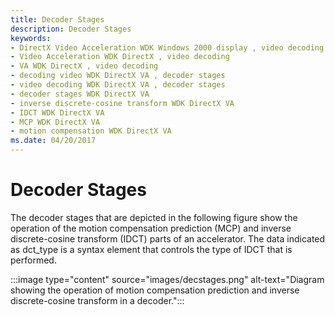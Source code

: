 ```yaml
---
title: Decoder Stages
description: Decoder Stages
keywords:
- DirectX Video Acceleration WDK Windows 2000 display , video decoding
- Video Acceleration WDK DirectX , video decoding
- VA WDK DirectX , video decoding
- decoding video WDK DirectX VA , decoder stages
- video decoding WDK DirectX VA , decoder stages
- decoder stages WDK DirectX VA
- inverse discrete-cosine transform WDK DirectX VA
- IDCT WDK DirectX VA
- MCP WDK DirectX VA
- motion compensation WDK DirectX VA
ms.date: 04/20/2017
---
```


# Decoder Stages

The decoder stages that are depicted in the following figure show the operation of the motion compensation prediction (MCP) and inverse discrete-cosine transform (IDCT) parts of an accelerator. The data indicated as dct_type is a syntax element that controls the type of IDCT that is performed.

:::image type="content" source="images/decstages.png" alt-text="Diagram showing the operation of motion compensation prediction and inverse discrete-cosine transform in a decoder.":::
